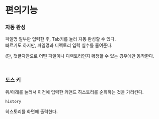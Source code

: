 # 편의기능

### 자동 완성
파일명 일부만 입력한 후, Tab키를 눌러 자동 완성할 수 있다.  
빠르기도 하지만, 파일명과 디렉토리 입력 실수를 줄여준다.  

(단, 첫글자만으로 어떤 파일이나 디렉토리인지 확정할 수 있는 경우에만 동작한다.
  
&nbsp;  

### 도스 키 
위/아래를 눌러서 이전에 입력한 커맨드 히스토리를 순회하는 것을 가리킨다.

```
history
```
히스토리를 화면에 출력한다.
